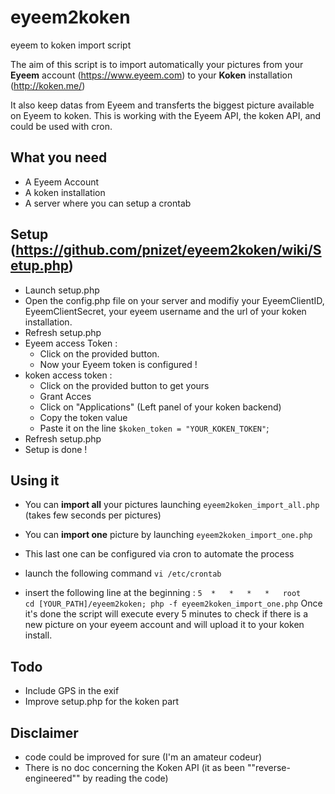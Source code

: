 # eyeem2koken
eyeem to koken import script

The aim of this script is to import automatically your pictures from your __Eyeem__ account (https://www.eyeem.com) to your __Koken__ installation (http://koken.me/)

It also keep datas from Eyeem and transferts the biggest picture available on Eyeem to koken.
This is working with the Eyeem API, the koken API, and could be used with cron.

What you need 
---------------------
* A Eyeem Account
* A koken installation
* A server where you can setup a crontab

Setup (https://github.com/pnizet/eyeem2koken/wiki/Setup.php)
---------------------
* Launch setup.php
* Open the config.php file on your server and modifiy your EyeemClientID, EyeemClientSecret, your eyeem username and the url of your koken installation.
* Refresh setup.php
* Eyeem access Token : 
	* Click on the provided button.
	* Now your Eyeem token is configured !
* koken access token : 
	* Click on the provided button to get yours
	* Grant Acces
	* Click on "Applications" (Left panel of your koken backend)
	* Copy the token value
	* Paste it on the line  `$koken_token = "YOUR_KOKEN_TOKEN"`;
* Refresh setup.php
* Setup is done !


Using it 
---------------------
* You can **import all** your pictures launching `eyeem2koken_import_all.php` (takes few seconds per pictures)
* You can **import one** picture by launching `eyeem2koken_import_one.php`

* This last one can be configured via cron to automate the process
 * launch the following command `vi /etc/crontab`
 * insert the following line at the beginning : `5  *   *   *   *   root    cd [YOUR_PATH]/eyeem2koken; php -f eyeem2koken_import_one.php`
 Once it's done the script will execute every 5 minutes to check if there is a new picture on your eyeem account and will upload it to your koken install.

Todo
---------------------
* Include GPS in the exif
* Improve setup.php for the koken part

Disclaimer
---------------------
* code could be improved for sure (I'm an amateur codeur)
* There is no doc concerning the Koken API (it as been ""reverse-engineered"" by reading the code)
